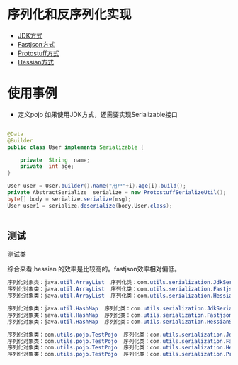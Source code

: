 # 序列化和反序列化实现

* [JDK方式](https://github.com/lgjlife/serialization/blob/master/src%2Fmain%2Fjava%2Fcom%2Futils%2Fserialization%2FJdkSerializeUtil.java)
* [Fastjson方式](https://github.com/lgjlife/serialization/blob/master/src%2Fmain%2Fjava%2Fcom%2Futils%2Fserialization%2FFastjsonSerializeUtil.java)
* [Protostuff方式](https://github.com/lgjlife/serialization/blob/master/src%2Fmain%2Fjava%2Fcom%2Futils%2Fserialization%2FProtostuffSerializeUtil.java)
* [Hessian方式](https://github.com/lgjlife/serialization/blob/master/src%2Fmain%2Fjava%2Fcom%2Futils%2Fserialization%2HessianSerializeUtil.java)
# 使用事例

* 定义pojo
如果使用JDK方式，还需要实现Serializable接口
```java

@Data
@Builder
public class User implements Serializable {

    private  String  name;
    private  int age;
}

```

```java
User user = User.builder().name("用户"+i).age(i).build();
private AbstractSerialize  serialize = new ProtostuffSerializeUtil();
byte[] body = serialize.serialize(msg);
User user1 = serialize.deserialize(body,User.class);



```
## 测试
[测试类](https://github.com/lgjlife/serialization/blob/master/src%2Fmain%2Fjava%2Fcom%2Futils%2Ftest%2FSerializeTest.java)

综合来看,hessian 的效率是比较高的。fastjson效率相对偏低。
```java
序列化对象类：java.util.ArrayList  序列化类：com.utils.serialization.JdkSerializeUtil  序列化花费时间：369 字节长度 =  788948
序列化对象类：java.util.ArrayList  序列化类：com.utils.serialization.FastjsonSerializeUtil  序列化花费时间：417 字节长度 =  788891
序列化对象类：java.util.ArrayList  序列化类：com.utils.serialization.HessianSerializeUtil  序列化花费时间：242 字节长度 =  788897

序列化对象类：java.util.HashMap  序列化类：com.utils.serialization.JdkSerializeUtil  序列化花费时间：284 字节长度 =  1577862
序列化对象类：java.util.HashMap  序列化类：com.utils.serialization.FastjsonSerializeUtil  序列化花费时间：393 字节长度 =  1577781
序列化对象类：java.util.HashMap  序列化类：com.utils.serialization.HessianSerializeUtil  序列化花费时间：184 字节长度 =  1577785

序列化对象类：com.utils.pojo.TestPojo  序列化类：com.utils.serialization.JdkSerializeUtil  序列化花费时间：21 字节长度 =  977
序列化对象类：com.utils.pojo.TestPojo  序列化类：com.utils.serialization.FastjsonSerializeUtil  序列化花费时间：58 字节长度 =  1192
序列化对象类：com.utils.pojo.TestPojo  序列化类：com.utils.serialization.HessianSerializeUtil  序列化花费时间：4 字节长度 =  1319
序列化对象类：com.utils.pojo.TestPojo  序列化类：com.utils.serialization.ProtostuffSerializeUtil  序列化花费时间：67 字节长度 =  825

```